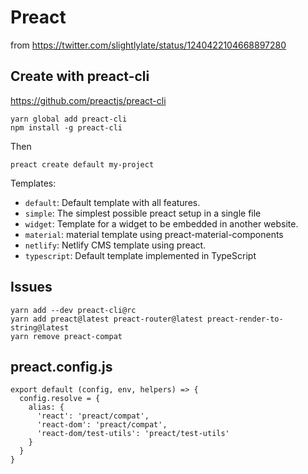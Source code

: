 # Preact

from https://twitter.com/slightlylate/status/1240422104668897280

## Create with preact-cli

https://github.com/preactjs/preact-cli

    yarn global add preact-cli
    npm install -g preact-cli

Then

    preact create default my-project

Templates:

- `default`: Default template with all features.
- `simple`: The simplest possible preact setup in a single file
- `widget`: Template for a widget to be embedded in another website.
- `material`: material template using preact-material-components
- `netlify`: Netlify CMS template using preact.
- `typescript`: Default template implemented in TypeScript

## Issues

    yarn add --dev preact-cli@rc
    yarn add preact@latest preact-router@latest preact-render-to-string@latest
    yarn remove preact-compat

## preact.config.js

    export default (config, env, helpers) => {
      config.resolve = {
        alias: {
          'react': 'preact/compat',
          'react-dom': 'preact/compat',
          'react-dom/test-utils': 'preact/test-utils'
        }
      }
    }
